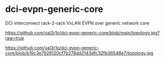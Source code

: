 # dci-evpn-generic-core
DCI interconnect rack-2-rack VxLAN EVPN over generic network core













https://github.com/val3r1o/dci-evpn-generic-core/blob/main/topology.jpg?raw=true

https://github.com/val3r1o/dci-evpn-generic-core/blob/b19c3e7926120cf7b278dd2143dfc32fb36548e7/topology.jpg

